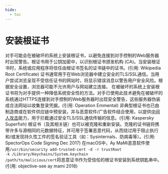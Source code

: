 ```yaml
---
hide:
  - toc
---
```


# 安装根证书

对手可能会在被破坏的系统上安装根证书，以避免连接到对手控制的Web服务器时出现警告。根证书用于公钥加密中，以识别根证书颁发机构 (CA)。当安装根证书时，系统或应用程序将信任由根证书签名的证书链中的证书。(引用: Wikipedia Root Certificate) 证书通常用于在Web浏览器中建立安全的TLS/SSL通信。当用户尝试浏览呈现不受信任证书的网站时，将显示错误消息以警告用户安全风险。根据安全设置，浏览器可能不允许用户与网站建立连接。  在被破坏的系统上安装根证书将为对手提供一种降低系统安全性的方法。对手已使用此技术避免在被破坏的系统通过HTTPS连接到对手控制的Web服务器时出现安全警告，这些服务器伪装成合法网站以收集登录凭据。(引用: Operation Emmental)  非典型根证书也已由制造商或在软件供应链中预安装，并与恶意软件/广告软件结合使用，以提供[中间人攻击](https://attack.mitre.org/techniques/T1557)能力，用于拦截通过安全TLS/SSL通信传输的信息。(引用: Kaspersky Superfish)  根证书（及其相关链）也可以被克隆和重新安装。克隆的证书链将携带许多与源相同的元数据特征，并可用于签署恶意代码，从而绕过用于阻止执行和/或发现持久性工件的签名验证工具（如：Sysinternals、防病毒等）。(引用: SpectorOps Code Signing Dec 2017)  在macOS中，Ay MaMi恶意软件使用<code>/usr/bin/security add-trusted-cert -d -r trustRoot -k /Library/Keychains/System.keychain /path/to/malicious/cert</code>将恶意证书作为受信任的根证书安装到系统钥匙串中。(引用: objective-see ay mami 2018)
